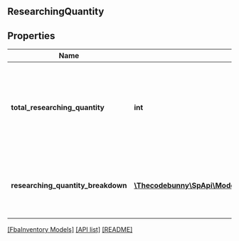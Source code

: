 ## ResearchingQuantity

## Properties

Name | Type | Description | Notes
------------ | ------------- | ------------- | -------------
**total_researching_quantity** | **int** | The total number of units currently being researched in Amazon&#39;s fulfillment network. | [optional]
**researching_quantity_breakdown** | [**\Thecodebunny\SpApi\Model\FbaInventory\ResearchingQuantityEntry[]**](ResearchingQuantityEntry.md) | A list of quantity details for items currently being researched. | [optional]

[[FbaInventory Models]](../) [[API list]](../../Api) [[README]](../../../README.md)
